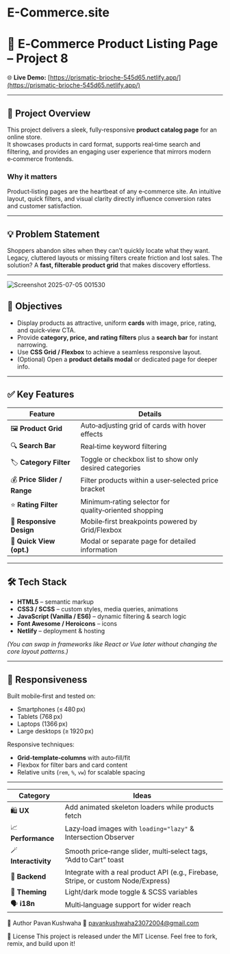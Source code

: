 # E-Commerce.site
# 🛒 E‑Commerce Product Listing Page – Project 8

🌐 **Live Demo:** [https://prismatic-brioche-545d65.netlify.app/](https://prismatic-brioche-545d65.netlify.app/)

---

## 📖 Project Overview
This project delivers a sleek, fully‑responsive **product catalog page** for an online store.  
It showcases products in card format, supports real‑time search and filtering, and provides an engaging user experience that mirrors modern e‑commerce frontends.

### Why it matters
Product‑listing pages are the heartbeat of any e‑commerce site. An intuitive layout, quick filters, and visual clarity directly influence conversion rates and customer satisfaction.

---

## 💡 Problem Statement
Shoppers abandon sites when they can’t quickly locate what they want.  
Legacy, cluttered layouts or missing filters create friction and lost sales. The solution? A **fast, filterable product grid** that makes discovery effortless.

---
![Screenshot 2025-07-05 001530](https://github.com/user-attachments/assets/bb2bf70d-f64b-4746-b5c4-e31795082f4d)



## 🎯 Objectives
- Display products as attractive, uniform **cards** with image, price, rating, and quick‑view CTA.
- Provide **category, price, and rating filters** plus a **search bar** for instant narrowing.
- Use **CSS Grid / Flexbox** to achieve a seamless responsive layout.
- (Optional) Open a **product details modal** or dedicated page for deeper info.

---

## ✅ Key Features

| Feature                     | Details                                                                                   |
|-----------------------------|-------------------------------------------------------------------------------------------|
| 🖼️ **Product Grid**         | Auto‑adjusting grid of cards with hover effects                                           |
| 🔍 **Search Bar**           | Real‑time keyword filtering                                                               |
| 🏷️ **Category Filter**      | Toggle or checkbox list to show only desired categories                                   |
| 💰 **Price Slider / Range** | Filter products within a user‑selected price bracket                                      |
| ⭐ **Rating Filter**        | Minimum‑rating selector for quality‑oriented shopping                                     |
| 📱 **Responsive Design**    | Mobile‑first breakpoints powered by Grid/Flexbox                                          |
| 🔎 **Quick View (opt.)**    | Modal or separate page for detailed information                                           |

---

## 🛠️ Tech Stack

- **HTML5** – semantic markup  
- **CSS3 / SCSS** – custom styles, media queries, animations  
- **JavaScript (Vanilla / ES6)** – dynamic filtering & search logic  
- **Font Awesome / Heroicons** – icons  
- **Netlify** – deployment & hosting  

*(You can swap in frameworks like React or Vue later without changing the core layout patterns.)*

---



## 📱 Responsiveness
Built mobile‑first and tested on:
- Smartphones (≤ 480 px)  
- Tablets (768 px)  
- Laptops (1366 px)  
- Large desktops (≥ 1920 px)

Responsive techniques:
- **Grid‑template‑columns** with auto‑fill/fit  
- Flexbox for filter bars and card content  
- Relative units (`rem`, `%`, `vw`) for scalable spacing  

---
| Category             | Ideas                                                                              |
| -------------------- | ---------------------------------------------------------------------------------- |
| 🛍️ **UX**           | Add animated skeleton loaders while products fetch                                 |
| 📈 **Performance**   | Lazy‑load images with `loading="lazy"` & Intersection Observer                     |
| 🪄 **Interactivity** | Smooth price‑range slider, multi‑select tags, “Add to Cart” toast                  |
| 🔌 **Backend**       | Integrate with a real product API (e.g., Firebase, Stripe, or custom Node/Express) |
| 🎨 **Theming**       | Light/dark mode toggle & SCSS variables                                            |
| 🗣️ **i18n**         | Multi‑language support for wider reach                                             |

👤 Author
Pavan Kushwaha
📧 pavankushwaha23072004@gmail.com

📄 License
This project is released under the MIT License.
Feel free to fork, remix, and build upon it!

